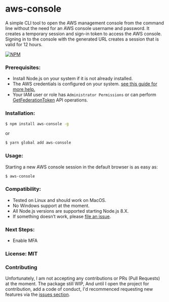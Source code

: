 # aws-console
A simple CLI tool to open the AWS management console from the command line without the need for an AWS console username and password. It creates a temporary session and sign-in token to access the AWS console. Signing in to the console with the generated URL creates a session that is valid for 12 hours.

[![NPM](https://nodei.co/npm/aws-console.png)](https://nodei.co/npm/aws-console/)

### Prerequisites:
- Install Node.js on your system if it is not already installed.
- The AWS credentials is configured on your system. [see this guide for more help.](https://docs.aws.amazon.com/cli/latest/userguide/cli-chap-configure.html#cli-quick-configuration)
- Your IAM user or role has `Administrator Permissions` or can perform [GetFederationToken](https://docs.aws.amazon.com/STS/latest/APIReference/API_GetFederationToken.html) API operations.


### Installation:
```bash
$ npm install aws-console -g
```
or 
```bash
$ yarn global add aws-console
```

### Usage:
Starting a new AWS console session in the default browser is as easy as:

```bash
$ aws-console
```

### Compatibility:
- Tested on Linux and should work on MacOS. 
- No Windows support at the moment. 
- All Node.js versions are supported starting Node.js 8.X.
- If something doesn’t work, please [file an issue](https://github.com/minayousseif/aws-console/issues).

### Next Steps:
- Enable MFA

### License: MIT

### Contributing
Unfortunately, I am not accepting any contributions or PRs (Pull Requests) at the moment. The package still WIP, And until I open the project for contribution, add a code of conduct, I'd recommenced requesting new features via the [issues section](https://github.com/minayousseif/aws-console/issues).

